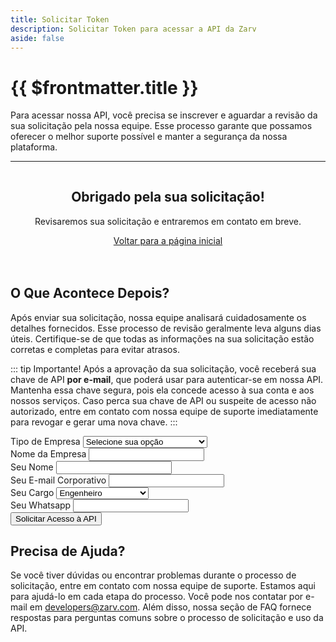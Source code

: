 ```yaml
---
title: Solicitar Token
description: Solicitar Token para acessar a API da Zarv
aside: false
---
```


<script setup>
import { ref } from 'vue'
import { useUrlSearchParams } from '@vueuse/core'

const origins = {
  'data-partner': 'Data Partner',
  'government': 'Government',
  'insurance': 'Insurance Company',
  'credit': 'Finance/Credit Company',
  'startup': 'Startup',
  'other': 'Other',
}

const roles = {
  engineer: 'Engineer',
  'product-manager': 'Product Manager',
  'data-scientist': 'Data Scientist',
  'business-analyst': 'Business Analyst',
  ceo: 'CEO',
  cto: 'CTO',
  founder: 'Founder',
  other: 'Other',
}

const params = useUrlSearchParams('hash-params', {
  origin: {
    type: String,
    default: null,
  },
})

const loading = ref(false)
const sent = ref(false)
const error = ref(false)
const name = ref('')
const email = ref('')
const phone = ref('')
const company = ref('')
const industry = ref(params.origin || null)
const role = ref('')

const submitForm = () => {
  loading.value = true;
  sent.value = false;
  if (!!email.value && !!name.value && !!phone.value && !!company.value && !!industry.value && !!role.value) {
    fetch('https://n8n.zarv.net/webhook/developers/api-access', {
      method: 'POST',
      headers: { 'Content-Type': 'application/json' },
      body: JSON.stringify({
        name: name.value,
        email: email.value.toLowerCase(),
        phone: phone.value,
        company: company.value,
        industryId: industry.value,
        industry: origins[industry.value],
        roleId: role.value,
        role: roles[role.value]
      }),
    })
    .then(response => {
      if (!response.ok) {
        throw new Error('Network response was not ok');
      }
      const output = response.json();
      if (output.success) {
        sent.value = true;
      } else {
        error.value = true;
      }
    })
    .catch(() => {
      error.value = true;
    })
    .finally(() => {
      loading.value = false;
    });
  } else {
    error.value = true;
    loading.value = false;
  }
  sent.value = true;
};
</script>

# {{ $frontmatter.title }}<Badge type="warning" text="beta" />

Para acessar nossa API, você precisa se inscrever e aguardar a revisão da sua solicitação pela nossa equipe. Esse processo garante que possamos oferecer o melhor suporte possível e manter a segurança da nossa plataforma.

---

<div v-if="sent">
  <div style="text-align:center;padding-top:20px;padding-bottom:20px">
    <h2 style="font-weight:bold;border:none;margin-top:10px">Obrigado pela sua solicitação!</h2>

Revisaremos sua solicitação e entraremos em contato em breve.
  
  <a href="/" class="vp-button">Voltar para a página inicial</a>
</div>

## O Que Acontece Depois?

Após enviar sua solicitação, nossa equipe analisará cuidadosamente os detalhes fornecidos. Esse processo de revisão geralmente leva alguns dias úteis. Certifique-se de que todas as informações na sua solicitação estão corretas e completas para evitar atrasos.

::: tip Importante!
Após a aprovação da sua solicitação, você receberá sua chave de API **por e-mail**, que poderá usar para autenticar-se em nossa API. Mantenha essa chave segura, pois ela concede acesso à sua conta e aos nossos serviços. Caso perca sua chave de API ou suspeite de acesso não autorizado, entre em contato com nossa equipe de suporte imediatamente para revogar e gerar uma nova chave.
:::

</div>

<form @submit.prevent="submitForm" class="form" v-if="!sent">
  <div class="form-group">
    <label for="industry">Tipo de Empresa</label>
    <select v-model="industry" id="industry" required>
      <option value="" disabled selected>Selecione sua opção</option>
      <option value="data-partner">Parceiro de Dados</option>
      <option value="government">Governo</option>
      <option value="insurance">Companhia de Seguros</option>
      <option value="credit">Empresa de Finanças/Crédito</option>
      <option value="startup">Startup</option>
      <option value="other">Outro</option>
    </select>
  </div>
  <div class="form-group">
    <label for="company">Nome da Empresa</label>
    <input type="text" id="company" v-model="company" required />
  </div>
  <div class="form-group">
    <label for="name">Seu Nome</label>
    <input type="text" id="name" v-model="name" required />
  </div>
  <div class="form-group">
    <label for="email">Seu E-mail Corporativo</label>
    <input type="email" id="email" v-model="email" required />
  </div>
  <div class="form-group" required>
    <label for="role">Seu Cargo</label>
    <select v-model="role" id="role">
      <option value="engineer">Engenheiro</option>
      <option value="product-manager">Gerente de Produto</option>
      <option value="data-scientist">Cientista de Dados</option>
      <option value="business-analyst">Analista de Negócios</option>
      <option value="ceo">CEO</option>
      <option value="cto">CTO</option>
      <option value="founder">Fundador</option>
      <option value="other">Outro</option>
    </select>
  </div>
  <div class="form-group">
    <label for="phone">Seu Whatsapp</label>
    <input type="text" id="phone" v-model="phone" required />
  </div>
  <div class="form-group">
    <button type="submit" class="vp-button">Solicitar Acesso à API</button>
  </div>
</form>

## Precisa de Ajuda?

Se você tiver dúvidas ou encontrar problemas durante o processo de solicitação, entre em contato com nossa equipe de suporte. Estamos aqui para ajudá-lo em cada etapa do processo. Você pode nos contatar por e-mail em [developers@zarv.com](mailto:developers@zarv.com). Além disso, nossa seção de FAQ fornece respostas para perguntas comuns sobre o processo de solicitação e uso da API.
